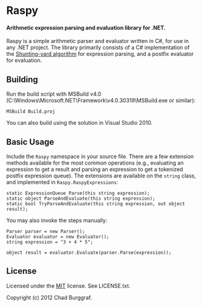 # Raspy
#### Arithmetic expression parsing and evaluation library for .NET.

Raspy is a simple arithmetic parser and evaluator written in C#, for use in any .NET project.
The library primarily consists of a C# implementation of the [Shunting-yard algorithm](http://en.wikipedia.org/wiki/Shunting-yard_algorithm) 
for expression parsing, and a postfix evaluator for evaluation.

## Building

Run the build script with MSBuild v4.0 (C:\Windows\Microsoft.NET\Framework\v4.0.30319\MSBuild.exe or similar):

    MSBuild Build.proj

You can also build using the solution in Visual Studio 2010.

## Basic Usage

Include the `Raspy` namespace in your source file. There are a few extension methods available for the
most common operations (e.g., evaluating an expression to get a result and parsing an expression to 
get a tokenized postfix expression queue). The extensions are available on the `string` class, and 
implemented in `Raspy.RaspyExpressions`:

    static ExpressionQueue Parse(this string expression);
	static object ParseAndEvaluate(this string expression);
	static bool TryParseAndEvaluate(this string expression, out object result);

You may also invoke the steps manually:
 
    Parser parser = new Parser();
	Evaluator evaluator = new Evaluator();
	string expression = "3 + 4 * 5";

	object result = evaluator.Evaluate(parser.Parse(expression));

## License

Licensed under the [MIT](http://www.opensource.org/licenses/mit-license.html) license. See LICENSE.txt.

Copyright (c) 2012 Chad Burggraf. 